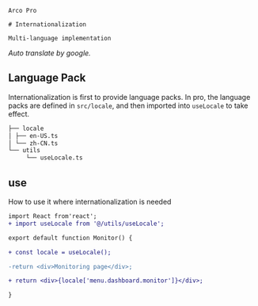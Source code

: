 `````
Arco Pro

# Internationalization

Multi-language implementation
`````

*Auto translate by google.*

## Language Pack

Internationalization is first to provide language packs. In pro, the language packs are defined in `src/locale`, and then imported into `useLocale` to take effect.

```bash
├── locale
│ ├── en-US.ts
│ └── zh-CN.ts
└── utils
     └── useLocale.ts
```

## use

How to use it where internationalization is needed

```diff
import React from'react';
+ import useLocale from '@/utils/useLocale';

export default function Monitor() {

+ const locale = useLocale();

-return <div>Monitoring page</div>;

+ return <div>{locale['menu.dashboard.monitor']}</div>;

}
```
